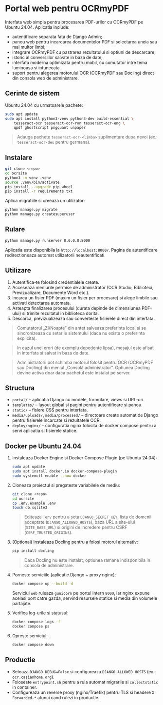 # Portal web pentru OCRmyPDF

Interfata web simpla pentru procesarea PDF-urilor cu OCRmyPDF pe Ubuntu 24.04. Aplicatia include:

- autentificare separata fata de Django Admin;
- panou web pentru incarcarea documentelor PDF si selectarea uneia sau mai multor limbi;
- integrare OCRmyPDF cu pastrarea rezultatului si optiuni de descarcare;
- istoric al conversiilor salvate in baza de date;
- interfata moderna optimizata pentru mobil, cu comutator intre tema luminoasa si intunecata.
- suport pentru alegerea motorului OCR (OCRmyPDF sau Docling) direct din consola web de administrare.

## Cerinte de sistem

Ubuntu 24.04 cu urmatoarele pachete:

```bash
sudo apt update
sudo apt install python3-venv python3-dev build-essential \
    tesseract-ocr tesseract-ocr-ron tesseract-ocr-eng \
    qpdf ghostscript pngquant unpaper
```

> Adauga pachete `tesseract-ocr-<limba>` suplimentare dupa nevoi (ex.: `tesseract-ocr-deu` pentru germana).

## Instalare

```bash
git clone <repo>
cd ocrsite
python3 -m venv .venv
source .venv/bin/activate
pip install --upgrade pip wheel
pip install -r requirements.txt
```

Aplica migratiile si creeaza un utilizator:

```bash
python manage.py migrate
python manage.py createsuperuser
```

## Rulare

```bash
python manage.py runserver 0.0.0.0:8000
```

Aplicatia este disponibila la `http://localhost:8000/`. Pagina de autentificare redirectioneaza automat utilizatorii neautentificati.

## Utilizare

1. Autentifica-te folosind credentialele create.
2. Acceseaza meniurile permise de administrator (OCR Studio, Biblioteci, Previzualizare, Documente Word etc.).
3. Incarca un fisier PDF (maxim un fisier per procesare) si alege limbile sau activati detectarea automata.
4. Asteapta finalizarea procesului (durata depinde de dimensiunea PDF-ului) si trimite rezultatul in biblioteca dorita.
5. Descarca, previzualizeaza sau converteste fisierele direct din interfata.

> Comutatorul „Zi/Noapte” din antet salveaza preferinta local si se sincronizeaza cu setarile sistemului (daca nu exista o preferinta explicita).

> In cazul unei erori (de exemplu depedente lipsa), mesajul este afisat in interfata si salvat in baza de date.

> Administratorii pot schimba motorul folosit pentru OCR (OCRmyPDF sau Docling) din meniul „Consolă administrator”. Optiunea Docling devine activa doar daca pachetul este instalat pe server.

## Structura

- `portal/` – aplicatia Django cu modele, formulare, views si URL-uri.
- `templates/` – layout global si pagini pentru autentificare si panou.
- `static/` – fisiere CSS pentru interfata.
- `media/uploads/`, `media/processed/` – directoare create automat de Django pentru fisierele incarcate si rezultatele OCR.
- `deploy/nginx/` – configuratia nginx folosita de docker compose pentru a servi aplicatia si fisierele statice.

## Docker pe Ubuntu 24.04

1. Instaleaza Docker Engine si Docker Compose Plugin (pe Ubuntu 24.04):

   ```bash
   sudo apt update
   sudo apt install docker.io docker-compose-plugin
   sudo systemctl enable --now docker
   ```

2. Cloneaza proiectul si pregateste variabilele de mediu:

   ```bash
   git clone <repo>
   cd ocrsite
   cp .env.example .env
   touch db.sqlite3
   ```

   > Editeaza `.env` pentru a seta `DJANGO_SECRET_KEY`, lista de domenii acceptate (`DJANGO_ALLOWED_HOSTS`), baza URL a site-ului (`SITE_BASE_URL`) si origini de incredere pentru CSRF (`CSRF_TRUSTED_ORIGINS`).

3. (Optional) Instaleaza Docling pentru a folosi motorul alternativ:

   ```bash
   pip install docling
   ```

   > Daca Docling nu este instalat, optiunea ramane indisponibila in consola de administrare.

4. Porneste serviciile (aplicatie Django + proxy nginx):

   ```bash
   docker compose up --build -d
   ```

   Serviciul `web` ruleaza `gunicorn` pe portul intern `8000`, iar nginx expune acelasi port catre gazda, servind resursele statice si media din volumele partajate.

5. Verifica log-urile si statusul:

   ```bash
   docker compose logs -f
   docker compose ps
   ```

6. Opreste serviciul:

   ```bash
   docker compose down
   ```

## Productie

- Seteaza `DJANGO_DEBUG=False` si configureaza `DJANGO_ALLOWED_HOSTS` (ex.: `ocr.casianhome.org`).
- Foloseste `entrypoint.sh` pentru a rula automat migrarile si `collectstatic` in container.
- Configureaza un reverse proxy (nginx/Traefik) pentru TLS si headere `X-Forwarded-*` atunci cand rulezi in productie.
